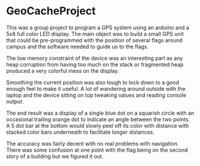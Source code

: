 # GeoCacheProject


This was a group project to program a GPS system using an arduino and a 5x8 full color LED display.  The main object was to build a small GPS unit that could be pre-programmed with the position of several flags around campus and the software needed to guide us to the flags.

The low memory constraint of the device was an interesting part as any heap corruption from having too much on the stack or fragmented heap produced a very colorful mess on the display.  

Smoothing the current position was also tough to lock down to a good enough feel to make it useful.  A lot of wandering around outside with the laptop and the device sitting on top tweaking values and reading console output. 

The end result was a display of a single blue dot on a squarish circle with an occasional trailing orange dot to indicate an angle between the two points.  A 5 dot bar at the bottom would slowly peel off its color with distance with stacked color bars underneath to facilitate longer distances.

The accuracy was fairly decent with no real problems with navigation.  There was some confusion at one point with the flag being on the second story of a building but we figured it out.

